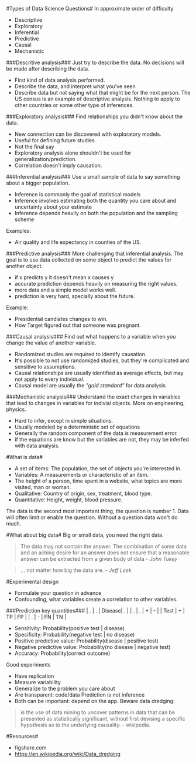 #Types of Data Science Questions#
In approximate order of difficulty
- Descriptive
- Exploratory
- Inferential
- Predictive
- Causal
- Mechanistic

###Descritive analysis###
Just try to describe the data. No decisions will be made after describing the
data.
- First kind of data analysis  performed.
- Describe the data, and interpret what you've seen
- Describe data but not saying what that might be for the next person.
The US census is an example of descriptive analysis. Nothing to apply to other
countries or some other type of inferences.

###Exploratory analysis###
Find relationships you didn't know about the data.
- New connection can be discovered with exploratory models.
- Useful for defining future studies
- Not the final say
- Exploratory analysis alone shouldn't be used for generalization/prediction.
- Correlation doesn't imply causation.

###Inferential analysis###
Use a small sample of data to say something about a bigger population.
- Inference is commonly the goal of statistical models
- Inference involves estimating both the quantity you care about and
  uncertainty about your estimate
- Inference depends heavily on both the population and the sampling scheme

Examples:
- Air quality and life expectancy in counties of the US.

###Predictive analysis###
More challenging that inferential analysis. The goal is to use data collected
on some object to predict the values for another object.
- if x predicts y  it doesn't mean x causes y
- accurate prediction depends heavily on measuring the right values.
- more data and a simple model works well.
- prediction is very hard, specially about the future.

Example:
- Presidential candiates changes to win.
- How Target figured out that someone was pregnant.

###Causal analysis###
Find out what happens to a variable when you change the value of another
variable.
- Randomized studies are required to identify causation.
- It's possible to not use randomized studies, but they're complicated and
  sensitive to assumptions.
- Causal relationships are usually identified as average effects, but may not
  apply to every individual.
- Causal model are usually the *"gold standard"* for data analysis

###Mechanistic analysis###
Understand the exact changes in variables that lead to changes in variables for
indivial objects. More on engineering, physics.
- Hard to infer, except in simple situations.
- Usually modeled by a deterministic set of equations 
- Generally the random component of the data is measurement error.
- if the equations are know but the variables are not, they may be inferfed
  with data analysis.

#What is data#
- A set of items: The population, the set of objects you're interested in.
- Variables: A measurements or characteristic of an item.
 - The height of a person, time spent in a website, what topics are more
   visited, man or woman.
- Qualitative: Country of origin, sex, treatment, blood type.
- Quantitative: Height, weight, blood pressure.

The data is the second most important thing, the question is number 1. Data
will often limit or enable the question. Without a question data won't do much.

#What about big data#
Big or small data, you need the right data.

> The data may not contain the answer. The combination of some data and an
> aching desire for an answer does not ensure that a reasonable answer can be
> extracted from a given body of data - *John Tukey*

> ... not matter how big the data are. - *Jeff Leek*

#Experimental design
- Formulate your question in advance
- Confounding, what variables create a correlation to other variables.

###Prediction key quantities###
|   .  | . | Disease| . | 
|   .  | . | +  | -  |
| Test | + | TP | FP | 
|   .  | - | FN | TN | 

- Sensitivity: Probability(positive test | disease)
- Specificity: Probability(negative test | no disease)
- Positive predictive value: Probability(disease | positive test)
- Negative predictive value: Probability(no disease | negative test)
- Accuracy: Probability(correct outcome) 

Good experiments
- Have replication
- Measure variability
- Generalize to the problem you care about
- Are transparent: code/data
Prediction is not inference
- Both can be important: depend on the app.
Beware data dredging:

> is the use of data mining to uncover patterns in data that can be presented as statistically significant, without first devising a specific hypothesis as to the underlying causality. - wikipedia.

#Resources#
- figshare.com
- https://en.wikipedia.org/wiki/Data_dredging

